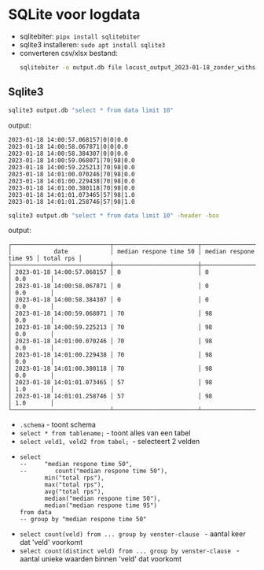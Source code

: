 # SQLite voor logdata 

 * sqlitebiter: `pipx install sqlitebiter`
 * sqlite3 installeren: `sudo apt install sqlite3`
 * converteren csv/xlsx bestand: 
    ```bash
    sqlitebiter -o output.db file locust_output_2023-01-18_zonder_withsecure_1omgeving.csv 
    ```
## Sqlite3

```bash 
sqlite3 output.db "select * from data limit 10" 
```
output: 
```
2023-01-18 14:00:57.068157|0|0|0.0
2023-01-18 14:00:58.067871|0|0|0.0
2023-01-18 14:00:58.384307|0|0|0.0
2023-01-18 14:00:59.068071|70|98|0.0
2023-01-18 14:00:59.225213|70|98|0.0
2023-01-18 14:01:00.070246|70|98|0.0
2023-01-18 14:01:00.229438|70|98|0.0
2023-01-18 14:01:00.380118|70|98|0.0
2023-01-18 14:01:01.073465|57|98|1.0
2023-01-18 14:01:01.258746|57|98|1.0
```

```bash 
sqlite3 output.db "select * from data limit 10" -header -box
```
output: 
```
┌────────────────────────────┬────────────────────────┬────────────────────────┬───────────┐
│            date            │ median respone time 50 │ median respone time 95 │ total rps │
├────────────────────────────┼────────────────────────┼────────────────────────┼───────────┤
│ 2023-01-18 14:00:57.068157 │ 0                      │ 0                      │ 0.0       │
│ 2023-01-18 14:00:58.067871 │ 0                      │ 0                      │ 0.0       │
│ 2023-01-18 14:00:58.384307 │ 0                      │ 0                      │ 0.0       │
│ 2023-01-18 14:00:59.068071 │ 70                     │ 98                     │ 0.0       │
│ 2023-01-18 14:00:59.225213 │ 70                     │ 98                     │ 0.0       │
│ 2023-01-18 14:01:00.070246 │ 70                     │ 98                     │ 0.0       │
│ 2023-01-18 14:01:00.229438 │ 70                     │ 98                     │ 0.0       │
│ 2023-01-18 14:01:00.380118 │ 70                     │ 98                     │ 0.0       │
│ 2023-01-18 14:01:01.073465 │ 57                     │ 98                     │ 1.0       │
│ 2023-01-18 14:01:01.258746 │ 57                     │ 98                     │ 1.0       │
└────────────────────────────┴────────────────────────┴────────────────────────┴───────────┘

```

 * `.schema` - toont schema
 * `select * from tablename;` - toont alles van een tabel 
 * `select veld1, veld2 from tabel; `- selecteert 2 velden
 * ```sqlite
   select
   --     "median respone time 50",
   --        count("median respone time 50"),
          min("total rps"),
          max("total rps"),
          avg("total rps"),
          median("median respone time 50"),
          median("median respone time 95")
   from data
   -- group by "median respone time 50"
   ```
  * `select count(veld) from ... group by venster-clause ` - aantal keer dat 'veld' voorkomt
  * `select count(distinct veld) from ... group by venster-clause ` - aantal unieke waarden 
    binnen  'veld' dat voorkomt
